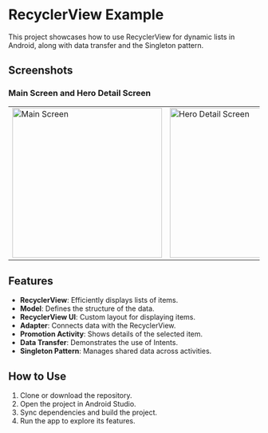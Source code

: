 # RecyclerView Example

This project showcases how to use RecyclerView for dynamic lists in Android, along with data transfer and the Singleton pattern.

## Screenshots

### Main Screen and Hero Detail Screen

<table>
  <tr>
    <td>
      <img src="https://github.com/user-attachments/assets/0901fc3e-97dc-490c-b70b-44cffaf26852" alt="Main Screen" width="300"/>
    </td>
    <td>
      <img src="https://github.com/user-attachments/assets/ac79c6f6-d579-407c-bc92-2ffa2cbdd1d9" alt="Hero Detail Screen" width="300"/>
    </td>
  </tr>
</table>

## Features

- **RecyclerView**: Efficiently displays lists of items.
- **Model**: Defines the structure of the data.
- **RecyclerView UI**: Custom layout for displaying items.
- **Adapter**: Connects data with the RecyclerView.
- **Promotion Activity**: Shows details of the selected item.
- **Data Transfer**: Demonstrates the use of Intents.
- **Singleton Pattern**: Manages shared data across activities.

## How to Use

1. Clone or download the repository.
2. Open the project in Android Studio.
3. Sync dependencies and build the project.
4. Run the app to explore its features.
